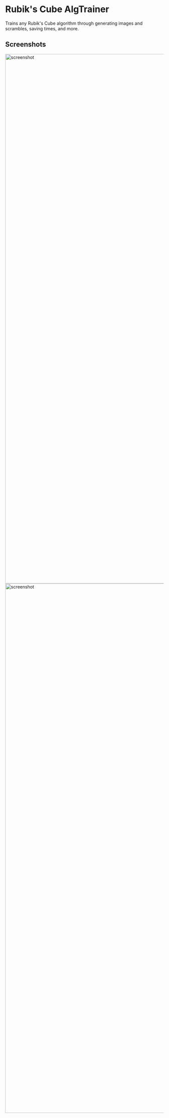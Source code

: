 # Rubik's Cube AlgTrainer

Trains any Rubik's Cube algorithm through generating images and scrambles, saving times, and more.

## Screenshots

<img width="1680" alt="screenshot" src="https://github.com/lucasch37/Rubiks-Cube-AlgTrainer/assets/130620394/9ebdab28-4628-44c1-8d37-c515bfe29f02">

<img width="1680" alt="screenshot" src="https://github.com/lucasch37/Rubiks-Cube-AlgTrainer/assets/130620394/d4b165d7-555b-4fab-a6c1-77ba4e2a8ad3">
